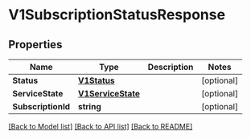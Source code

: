 # V1SubscriptionStatusResponse

## Properties

Name | Type | Description | Notes
------------ | ------------- | ------------- | -------------
**Status** | [**V1Status**](v1Status.md) |  | [optional] 
**ServiceState** | [**V1ServiceState**](v1ServiceState.md) |  | [optional] 
**SubscriptionId** | **string** |  | [optional] 

[[Back to Model list]](../README.md#documentation-for-models) [[Back to API list]](../README.md#documentation-for-api-endpoints) [[Back to README]](../README.md)


